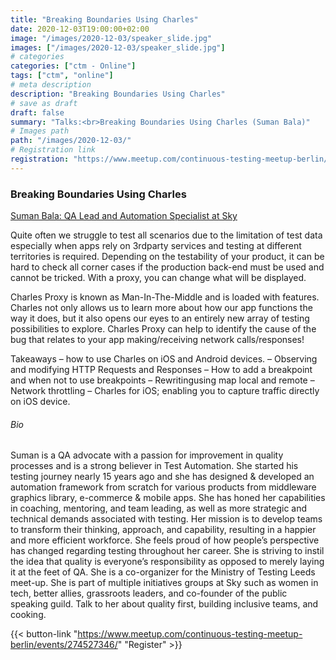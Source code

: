 ```yaml
---
title: "Breaking Boundaries Using Charles"
date: 2020-12-03T19:00:00+02:00
image: "/images/2020-12-03/speaker_slide.jpg"
images: ["/images/2020-12-03/speaker_slide.jpg"]
# categories
categories: ["ctm - Online"]
tags: ["ctm", "online"]
# meta description
description: "Breaking Boundaries Using Charles"
# save as draft
draft: false
summary: "Talks:<br>Breaking Boundaries Using Charles (Suman Bala)"
# Images path
path: "/images/2020-12-03/"
# Registration link
registration: "https://www.meetup.com/continuous-testing-meetup-berlin/events/274527346/"
---
```


### Breaking Boundaries Using Charles
[Suman Bala: QA Lead and Automation Specialist at Sky](https://www.linkedin.com/in/sumanbala/)

Quite often we struggle to test all scenarios due to the limitation of test data especially when apps rely on 
3rdparty services and testing at different territories is required. Depending on the testability of your product, 
it can be hard to check all corner cases if the production back-end must be used and cannot be tricked. 
With a proxy, you can change what will be displayed.

Charles Proxy is known as Man-In-The-Middle and is loaded with features. Charles not only allows us to learn 
more about how our app functions the way it does, but it also opens our eyes to an entirely new array of testing 
possibilities to explore. Charles Proxy can help to identify the cause of the bug that relates to your app 
making/receiving network calls/responses!

Takeaways
– how to use Charles on iOS and Android devices.
– Observing and modifying HTTP Requests and Responses
– How to add a breakpoint and when not to use breakpoints
– Rewritingusing map local and remote
– Network throttling
– Charles for iOS; enabling you to capture traffic directly on iOS device.

###### Bio
Suman is a QA advocate with a passion for improvement in quality processes and is a strong believer in Test Automation. 
She started his testing journey nearly 15 years ago and she has designed & developed an automation framework from scratch 
for various products from middleware graphics library, e-commerce & mobile apps. She has honed her capabilities in coaching, 
mentoring, and team leading, as well as more strategic and technical demands associated with testing. Her mission is to 
develop teams to transform their thinking, approach, and capability, resulting in a happier and more efficient workforce. 
She feels proud of how people’s perspective has changed regarding testing throughout her career. She is striving to instil 
the idea that quality is everyone’s responsibility as opposed to merely laying it at the feet of QA. She is a co-organizer 
for the Ministry of Testing Leeds meet-up. She is part of multiple initiatives groups at Sky such as women in tech, better 
allies, grassroots leaders, and co-founder of the public speaking guild. Talk to her about quality first, building inclusive 
teams, and cooking.

{{< button-link "https://www.meetup.com/continuous-testing-meetup-berlin/events/274527346/" "Register" >}}
